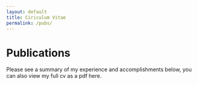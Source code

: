 ```yaml
---
layout: default
title: Ciriculum Vitae
permalink: /pubs/
---
```

# Publications
Please see a summary of my experience and accomplishments below, you can also view my full cv as a pdf here.
